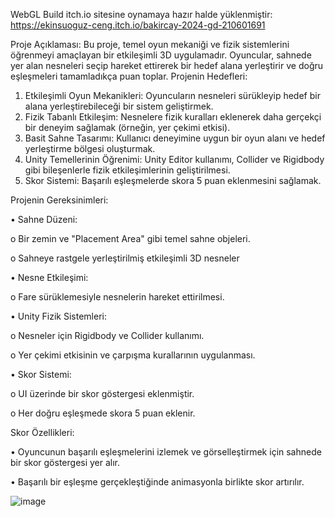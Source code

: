 WebGL Build itch.io sitesine oynamaya hazır halde yüklenmiştir:
https://ekinsuoguz-ceng.itch.io/bakircay-2024-gd-210601691

Proje Açıklaması:
Bu proje, temel oyun mekaniği ve fizik sistemlerini öğrenmeyi amaçlayan bir etkileşimli 3D uygulamadır. Oyuncular, sahnede yer alan nesneleri seçip hareket ettirerek bir hedef alana yerleştirir ve doğru eşleşmeleri tamamladıkça puan toplar.
Projenin Hedefleri:
1.	Etkileşimli Oyun Mekanikleri: Oyuncuların nesneleri sürükleyip hedef bir alana yerleştirebileceği bir sistem geliştirmek.
2.	Fizik Tabanlı Etkileşim: Nesnelere fizik kuralları eklenerek daha gerçekçi bir deneyim sağlamak (örneğin, yer çekimi etkisi).
3.	Basit Sahne Tasarımı: Kullanıcı deneyimine uygun bir oyun alanı ve hedef yerleştirme bölgesi oluşturmak.
4.	Unity Temellerinin Öğrenimi: Unity Editor kullanımı, Collider ve Rigidbody gibi bileşenlerle fizik etkileşimlerinin geliştirilmesi.
5.	Skor Sistemi: Başarılı eşleşmelerde skora 5 puan eklenmesini sağlamak.

Projenin Gereksinimleri:

•	Sahne Düzeni:

o	Bir zemin ve "Placement Area" gibi temel sahne objeleri.

o	Sahneye rastgele yerleştirilmiş etkileşimli 3D nesneler 

•	Nesne Etkileşimi:

o	Fare sürüklemesiyle nesnelerin hareket ettirilmesi.

•	Unity Fizik Sistemleri:

o	Nesneler için Rigidbody ve Collider kullanımı.

o	Yer çekimi etkisinin ve çarpışma kurallarının uygulanması.

•	Skor Sistemi:

o	UI üzerinde bir skor göstergesi eklenmiştir.

o	Her doğru eşleşmede skora 5 puan eklenir.

Skor Özellikleri:

•	Oyuncunun başarılı eşleşmelerini izlemek ve görselleştirmek için sahnede bir skor göstergesi yer alır.

•	Başarılı bir eşleşme gerçekleştiğinde animasyonla birlikte skor artırılır.


![image](https://github.com/user-attachments/assets/a5542e3d-9a0f-4f42-813d-e840288bc30c)


 
